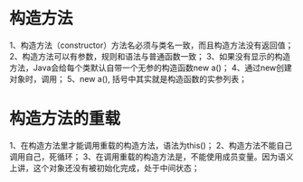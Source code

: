 # 构造方法
1、构造方法（constructor）方法名必须与类名一致，而且构造方法没有返回值；
2、构造方法可以有参数，规则和语法与普通函数一致；
3、如果没有显示的构造方法，Java会给每个类默认自带一个无参的构造函数new a()；
4、通过new创建对象时，调用；
5、new a(), 括号中其实就是构造函数的实参列表；

# 构造方法的重载
1、在构造方法里才能调用重载的构造方法，语法为this()；
2、构造方法不能自己调用自己，死循环；
3、在调用重载的构造方法是，不能使用成员变量。因为语义上讲，这个对象还没有被初始化完成，处于中间状态；



